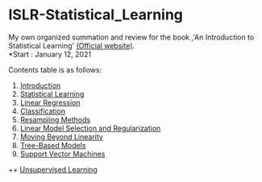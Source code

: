 # ISLR-Statistical_Learning
My own organized summation and review for the book ,'An Introduction to Statistical Learning' [(Official website)](https://statlearning.com/).  
*Start : January 12, 2021

Contents table is as follows:


1. [Introduction](https://github.com/AhnJunYeong0319/ISLR-Statistical_Learning/tree/main/1.%20Introduction)
2. [Statistical Learning](https://github.com/AhnJunYeong0319/ISLR-Statistical_Learning/tree/main/1.%20Introduction)
3. [Linear Regression](https://github.com/AhnJunYeong0319/ISLR-Statistical_Learning/tree/main/1.%20Introduction)
4. [Classification](https://github.com/AhnJunYeong0319/ISLR-Statistical_Learning/tree/main/1.%20Introduction)
5. [Resampling Methods](https://github.com/AhnJunYeong0319/ISLR-Statistical_Learning/tree/main/1.%20Introduction)
6. [Linear Model Selection and Regularization](https://github.com/AhnJunYeong0319/ISLR-Statistical_Learning/tree/main/1.%20Introduction)
7. [Moving Beyond Linearity](https://github.com/AhnJunYeong0319/ISLR-Statistical_Learning/tree/main/1.%20Introduction)
8. [Tree-Based Models](https://github.com/AhnJunYeong0319/ISLR-Statistical_Learning/tree/main/1.%20Introduction)
9. [Support Vector Machines](https://github.com/AhnJunYeong0319/ISLR-Statistical_Learning/tree/main/1.%20Introduction)

++ [Unsupervised Learning](https://github.com/AhnJunYeong0319/ISLR-Statistical_Learning/tree/main/1.%20Introduction)
